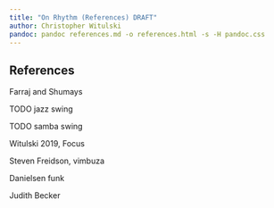 ```yaml
---
title: "On Rhythm (References) DRAFT"
author: Christopher Witulski
pandoc: pandoc references.md -o references.html -s -H pandoc.css
---
```


## References

Farraj and Shumays

TODO jazz swing

TODO samba swing

Witulski 2019, Focus

Steven Freidson, vimbuza

Danielsen funk

Judith Becker
